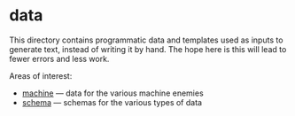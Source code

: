 # data

This directory contains programmatic data and templates used as inputs to generate text, instead of writing it by hand.
The hope here is this will lead to fewer errors and less work.

Areas of interest:

* [machine](machine) — data for the various machine enemies
* [schema](schema) — schemas for the various types of data
